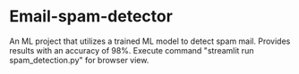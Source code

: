 # Email-spam-detector
An ML project that utilizes a trained ML model to detect spam mail.
Provides results with an accuracy of 98%.
Execute command "streamlit run spam_detection.py" for browser view.
